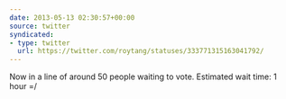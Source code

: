 ```yaml
---
date: 2013-05-13 02:30:57+00:00
source: twitter
syndicated:
- type: twitter
  url: https://twitter.com/roytang/statuses/333771315163041792/
---
```


Now in a line of around 50 people waiting to vote. Estimated wait time: 1 hour =/